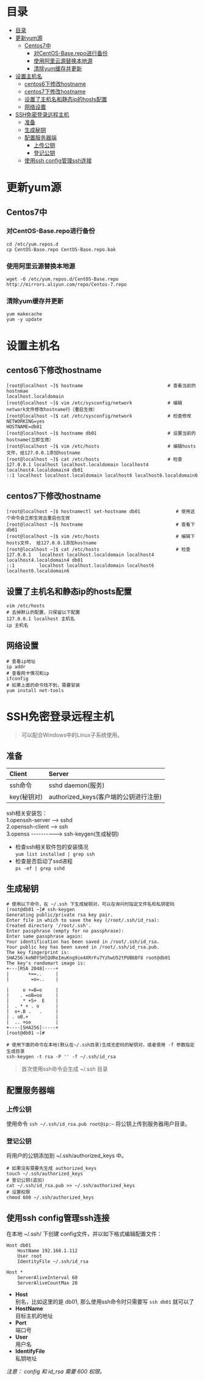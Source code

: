 <!--
 * @Autor: 李逍遥
 * @Date: 2021-03-02 08:48:20
 * @LastEditors: 李逍遥
 * @LastEditTime: 2021-03-21 22:21:13
 * @Descriptiong: 
-->

# 目录 #

- [目录](#目录)
- [更新yum源](#更新yum源)
  - [Centos7中](#centos7中)
    - [对CentOS-Base.repo进行备份](#对centos-baserepo进行备份)
    - [使用阿里云源替换本地源](#使用阿里云源替换本地源)
    - [清除yum缓存并更新](#清除yum缓存并更新)
- [设置主机名](#设置主机名)
  - [centos6下修改hostname](#centos6下修改hostname)
  - [centos7下修改hostname](#centos7下修改hostname)
  - [设置了主机名和静态ip的hosts配置](#设置了主机名和静态ip的hosts配置)
  - [网络设置](#网络设置)
- [SSH免密登录远程主机](#ssh免密登录远程主机)
  - [准备](#准备)
  - [生成秘钥](#生成秘钥)
  - [配置服务器端](#配置服务器端)
    - [上传公钥](#上传公钥)
    - [登记公钥](#登记公钥)
  - [使用ssh config管理ssh连接](#使用ssh-config管理ssh连接)

# 更新yum源 #

## Centos7中 ##

### 对CentOS-Base.repo进行备份 ###

```shell
cd /etc/yum.repos.d
cp CentOS-Base.repo CentOS-Base.repo.bak
```

### 使用阿里云源替换本地源 ###

```shell
wget -O /etc/yum.repos.d/CentOS-Base.repo http://mirrors.aliyun.com/repo/Centos-7.repo
```

### 清除yum缓存并更新 ###

```shell
yum makecache
yum -y update
```

# 设置主机名 #

## centos6下修改hostname ##

```shell
[root@localhost ~]$ hostname                               # 查看当前的hostnmae
localhost.localdomain
[root@localhost ~]$ vim /etc/sysconfig/network             # 编辑network文件修改hostname行（重启生效）
[root@localhost ~]$ cat /etc/sysconfig/network             # 检查修改
NETWORKING=yes
HOSTNAME=db01
[root@localhost ~]$ hostname db01                          # 设置当前的hostname(立即生效）
[root@localhost ~]$ vim /etc/hosts                         # 编辑hosts文件，给127.0.0.1添加hostname
[root@localhost ~]$ cat /etc/hosts                         # 检查
127.0.0.1 localhost localhost.localdomain localhost4 localhost4.localdomain4 db01
::1 localhost localhost.localdomain localhost6 localhost6.localdomain6
```

## centos7下修改hostname ##

```shell
[root@localhost ~]$ hostnamectl set-hostname db01             # 使用这个命令会立即生效且重启也生效
[root@localhost ~]$ hostname                                  # 查看下
db01
[root@localhost ~]$ vim /etc/hosts                            # 编辑下hosts文件， 给127.0.0.1添加hostname
[root@localhost ~]$ cat /etc/hosts                            # 检查
127.0.0.1   localhost localhost.localdomain localhost4 localhost4.localdomain4 db01
::1         localhost localhost.localdomain localhost6 localhost6.localdomain6
```

## 设置了主机名和静态ip的hosts配置 ##

```shell
vim /etc/hosts
# 去掉默认的配置，只保留以下配置
127.0.0.1 localhost 主机名
ip 主机名
```

## 网络设置 ##

```shell
# 查看ip地址
ip addr
# 查看网卡情况和ip
ifconfig
# 如果上面的命令找不到，需要安装
yum install net-tools
```

# SSH免密登录远程主机 #

>可以配合Windows中的Linux子系统使用。  

## 准备 ##

|Client|Server|
|:-|:-|
|ssh命令|sshd daemon(服务)|
|key(秘钥对)|authorized_keys(客户端的公钥进行注册)|

ssh相关安装包：  
1.openssh-server --> sshd  
2.openssh-client --> ssh  
3.openss ----------> ssh-keygen(生成秘钥)  

- 检查ssh相关软件包的安装情况  
  `yum list installed | grep ssh`  
- 检查是否启动了ssd进程  
  `ps -ef | grep sshd`  

## 生成秘钥 ##

```shell
# 使用以下命令，在 ~/.ssh 下生成秘钥对，可以在询问时指定文件名和私钥密码
[root@db01 ~]# ssh-keygen
Generating public/private rsa key pair.
Enter file in which to save the key (/root/.ssh/id_rsa):
Created directory '/root/.ssh'.
Enter passphrase (empty for no passphrase):
Enter same passphrase again:
Your identification has been saved in /root/.ssh/id_rsa.
Your public key has been saved in /root/.ssh/id_rsa.pub.
The key fingerprint is:
SHA256:keN0Y5HIQdReImuKng9ie4XRrFu7YzhwU52tPUB6Bf8 root@db01
The key's randomart image is:
+---[RSA 2048]----+
|       +==..     |
|        =o=..    |

|     o +=B=o     |
|    . =oB=oo     |
|     * +S+  E    |
|  . * + . o      |
|  o+.B .   .     |
| . oB.+          |
|  .. +oo         |
+----[SHA256]-----+
[root@db01 ~]#

# 使用下面的命令在本地(默认在~/.ssh目录)生成无密码的秘钥对，或者使用 -f 参数指定生成目录
ssh-keygen -t rsa -P '' -f ~/.ssh/id_rsa
```

>首次使用ssh命令会生成 ~/.ssh 目录

## 配置服务器端 ##

### 上传公钥 ###

使用命令 `ssh ~/.ssh/id_rsa.pub root@ip:~` 将公钥上传到服务器用户目录。  

### 登记公钥 ###

将用户的公钥添加到 ~/.ssh/authorized_keys 中。  

```shell
# 如果没有需要先生成 authorized_keys
touch ~/.ssh/authorized_keys
# 登记公钥(追加)
cat ~/.ssh/id_rsa.pub >> ~/.ssh/authorized_keys
# 设置权限
chmod 600 ~/.ssh/authorized_keys
```

## 使用ssh config管理ssh连接 ##

在本地 ~/.ssh/ 下创建 config文件，并以如下格式编辑配置文件：  

```config
Host db01
    HostName 192.168.1.112
    User root
    IdentityFile ~/.ssh/id_rsa

Host *
    ServerAliveInterval 60
    ServerAliveCountMax 20
```

- **Host**  
  别名，比如这里的是 db01, 那么使用ssh命令时只需要写 `ssh db01` 就可以了  
- **HostName**  
  目标主机的地址  
- **Port**  
  端口号  
- **User**  
  用户名  
- **IdentifyFile**  
  私钥地址  

*注意： config 和 id_rsa 需要 600 权限。*  
